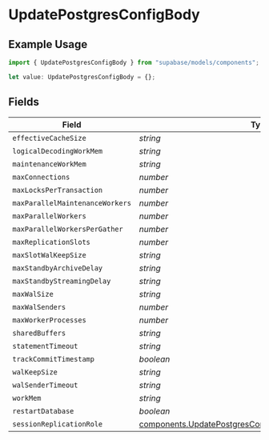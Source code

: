 # UpdatePostgresConfigBody

## Example Usage

```typescript
import { UpdatePostgresConfigBody } from "supabase/models/components";

let value: UpdatePostgresConfigBody = {};
```

## Fields

| Field                                                                                                                                  | Type                                                                                                                                   | Required                                                                                                                               | Description                                                                                                                            |
| -------------------------------------------------------------------------------------------------------------------------------------- | -------------------------------------------------------------------------------------------------------------------------------------- | -------------------------------------------------------------------------------------------------------------------------------------- | -------------------------------------------------------------------------------------------------------------------------------------- |
| `effectiveCacheSize`                                                                                                                   | *string*                                                                                                                               | :heavy_minus_sign:                                                                                                                     | N/A                                                                                                                                    |
| `logicalDecodingWorkMem`                                                                                                               | *string*                                                                                                                               | :heavy_minus_sign:                                                                                                                     | N/A                                                                                                                                    |
| `maintenanceWorkMem`                                                                                                                   | *string*                                                                                                                               | :heavy_minus_sign:                                                                                                                     | N/A                                                                                                                                    |
| `maxConnections`                                                                                                                       | *number*                                                                                                                               | :heavy_minus_sign:                                                                                                                     | N/A                                                                                                                                    |
| `maxLocksPerTransaction`                                                                                                               | *number*                                                                                                                               | :heavy_minus_sign:                                                                                                                     | N/A                                                                                                                                    |
| `maxParallelMaintenanceWorkers`                                                                                                        | *number*                                                                                                                               | :heavy_minus_sign:                                                                                                                     | N/A                                                                                                                                    |
| `maxParallelWorkers`                                                                                                                   | *number*                                                                                                                               | :heavy_minus_sign:                                                                                                                     | N/A                                                                                                                                    |
| `maxParallelWorkersPerGather`                                                                                                          | *number*                                                                                                                               | :heavy_minus_sign:                                                                                                                     | N/A                                                                                                                                    |
| `maxReplicationSlots`                                                                                                                  | *number*                                                                                                                               | :heavy_minus_sign:                                                                                                                     | N/A                                                                                                                                    |
| `maxSlotWalKeepSize`                                                                                                                   | *string*                                                                                                                               | :heavy_minus_sign:                                                                                                                     | N/A                                                                                                                                    |
| `maxStandbyArchiveDelay`                                                                                                               | *string*                                                                                                                               | :heavy_minus_sign:                                                                                                                     | N/A                                                                                                                                    |
| `maxStandbyStreamingDelay`                                                                                                             | *string*                                                                                                                               | :heavy_minus_sign:                                                                                                                     | N/A                                                                                                                                    |
| `maxWalSize`                                                                                                                           | *string*                                                                                                                               | :heavy_minus_sign:                                                                                                                     | N/A                                                                                                                                    |
| `maxWalSenders`                                                                                                                        | *number*                                                                                                                               | :heavy_minus_sign:                                                                                                                     | N/A                                                                                                                                    |
| `maxWorkerProcesses`                                                                                                                   | *number*                                                                                                                               | :heavy_minus_sign:                                                                                                                     | N/A                                                                                                                                    |
| `sharedBuffers`                                                                                                                        | *string*                                                                                                                               | :heavy_minus_sign:                                                                                                                     | N/A                                                                                                                                    |
| `statementTimeout`                                                                                                                     | *string*                                                                                                                               | :heavy_minus_sign:                                                                                                                     | N/A                                                                                                                                    |
| `trackCommitTimestamp`                                                                                                                 | *boolean*                                                                                                                              | :heavy_minus_sign:                                                                                                                     | N/A                                                                                                                                    |
| `walKeepSize`                                                                                                                          | *string*                                                                                                                               | :heavy_minus_sign:                                                                                                                     | N/A                                                                                                                                    |
| `walSenderTimeout`                                                                                                                     | *string*                                                                                                                               | :heavy_minus_sign:                                                                                                                     | N/A                                                                                                                                    |
| `workMem`                                                                                                                              | *string*                                                                                                                               | :heavy_minus_sign:                                                                                                                     | N/A                                                                                                                                    |
| `restartDatabase`                                                                                                                      | *boolean*                                                                                                                              | :heavy_minus_sign:                                                                                                                     | N/A                                                                                                                                    |
| `sessionReplicationRole`                                                                                                               | [components.UpdatePostgresConfigBodySessionReplicationRole](../../models/components/updatepostgresconfigbodysessionreplicationrole.md) | :heavy_minus_sign:                                                                                                                     | N/A                                                                                                                                    |
